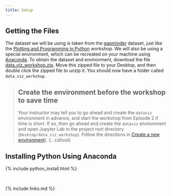 ```yaml
---
title: Setup
---
```


## Getting the Files

The dataset we will be using is taken from the [gapminder][gapminder] dataset, 
just like the [Plotting and Programming in Python](http://swcarpentry.github.io/python-novice-gapminder/) workshop.
We will also be using a special environment, which can be recreated on your machine using [Anaconda][anaconda].
To obtain the dataset and environment, download the file
[data_viz_workshop.zip]({{page.root}}/files/data_viz_workshop.zip).
Move this zipped file to your Desktop, and then double click the zipped file to unzip it.
You should now have a folder called `data_viz_workshop`.

> ## Create the environment before the workshop to save time
> Your instructor may tell you to go ahead and create the `dataviz` environment in advance, and start the workshop from Episode 2 if time is short.
> If so, then go ahead and  create the `dataviz` environment and open Jupyter Lab in the project root directory (`Desktop/data_viz_workshop`). 
> Follow the directions in [Create a new environment]({{page.root}}/01-create-new-environment)).
{: .callout}

## Installing Python Using Anaconda

{% include python_install.html %}

<br>

[anaconda]: https://www.anaconda.com/
[anaconda-mac]: https://www.anaconda.com/download/#macos
[anaconda-linux]: https://www.anaconda.com/download/#linux
[anaconda-windows]: https://www.anaconda.com/download/#windows
[gapminder]: https://en.wikipedia.org/wiki/Gapminder_Foundation
[jupyter]: http://jupyter.org/
[python]: https://python.org
[video-mac]: https://www.youtube.com/watch?v=TcSAln46u9U
[video-windows]: https://www.youtube.com/watch?v=xxQ0mzZ8UvA


{% include links.md %}
